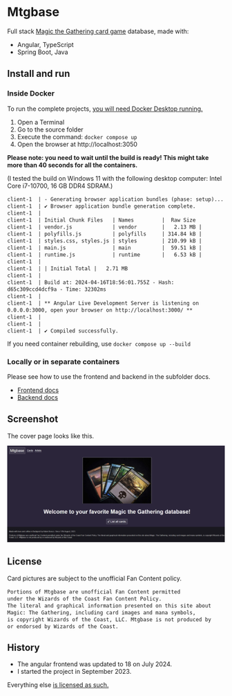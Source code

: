 # Mtgbase

Full stack [Magic the Gathering card game](https://magic.wizards.com/en) database, made with:

- Angular, TypeScript
- Spring Boot, Java

## Install and run

### Inside Docker

To run the complete projects, [you will need Docker Desktop running.](https://www.docker.com/products/docker-desktop/)

1. Open a Terminal
1. Go to the source folder
1. Execute the command: `docker compose up`
1. Open the browser at http://localhost:3050

**Please note: you need to wait until the build is ready! This might take more than 40 seconds for all the containers.**

(I tested the build on Windows 11 with the following desktop computer: Intel Core i7-10700, 16 GB DDR4 SDRAM.)

```
client-1  | - Generating browser application bundles (phase: setup)...
client-1  | ✔ Browser application bundle generation complete.
client-1  |
client-1  | Initial Chunk Files   | Names         |  Raw Size
client-1  | vendor.js             | vendor        |   2.13 MB |
client-1  | polyfills.js          | polyfills     | 314.84 kB |
client-1  | styles.css, styles.js | styles        | 210.99 kB |
client-1  | main.js               | main          |  59.51 kB |
client-1  | runtime.js            | runtime       |   6.53 kB |
client-1  |
client-1  | | Initial Total |   2.71 MB
client-1  |
client-1  | Build at: 2024-04-16T18:56:01.755Z - Hash: d65c309ccd4dcf9a - Time: 32302ms
client-1  |
client-1  | ** Angular Live Development Server is listening on 0.0.0.0:3000, open your browser on http://localhost:3000/ **
client-1  |
client-1  |
client-1  | ✔ Compiled successfully.
```

If you need container rebuilding, use `docker compose up --build`

### Locally or in separate containers

Please see how to use the frontend and backend in the subfolder docs.

- [Frontend docs](frontend/README.md)
- [Backend docs](backend/README.md)

## Screenshot

The cover page looks like this.

![Cover page](screenshot.png)

## License

Card pictures are subject to the unofficial Fan Content policy.

```
Portions of Mtgbase are unofficial Fan Content permitted
under the Wizards of the Coast Fan Content Policy.
The literal and graphical information presented on this site about
Magic: The Gathering, including card images and mana symbols,
is copyright Wizards of the Coast, LLC. Mtgbase is not produced by
or endorsed by Wizards of the Coast.
```

## History

- The angular frontend was updated to 18 on July 2024.
- I started the project in September 2023.

Everything else [is licensed as such.](LICENSE)
